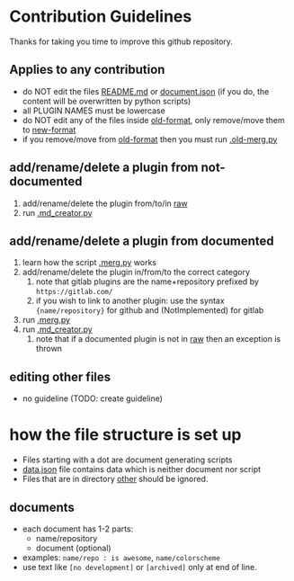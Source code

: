 # Contribution Guidelines
Thanks for taking you time to improve this github repository.
## Applies to any contribution
* do NOT edit the files [README.md](README.md) or [document.json](document.json)
 (if you do, the content will be overwritten by python scripts)
* all PLUGIN NAMES must be lowercase
* do NOT edit any of the files inside [old-format](document/old-format), only remove/move them to [new-format](document/new-format)
* if you remove/move from [old-format](document/old-format) then you must run [.old-merg.py](document/old-format/.old-merg.py)
## add/rename/delete a plugin from not-documented
1. add/rename/delete the plugin from/to/in [raw](raw)
2. run [.md_creator.py](.md_creator.py)
## add/rename/delete a plugin from documented
1. learn how the script [.merg.py](document/.merg.py) works
2. add/rename/delete the plugin in/from/to the correct category
    1. note that gitlab plugins are the name+repository prefixed by `https://gitlab.com/`
    2. if you wish to link to another plugin: use the syntax `{name/repository}` for github and (NotImplemented) for gitlab
3. run [.merg.py](document/.merg.py)
4. run [.md_creator.py](.md_creator.py)
    1. note that if a documented plugin is not in [raw](raw) then an exception is thrown
## editing other files
* no guideline (TODO: create guideline)
# how the file structure is set up
* Files starting with a dot are document generating scripts
* [data.json](data.json) file contains data which is neither document nor script
* Files that are in directory [other](other) should be ignored.
## documents
* each document has 1-2 parts:
    * name/repository
    * document (optional)
* examples: `name/repo : is awesome`, `name/colorscheme`
* use text like `[no development]` or `[archived]` only at end of line.
